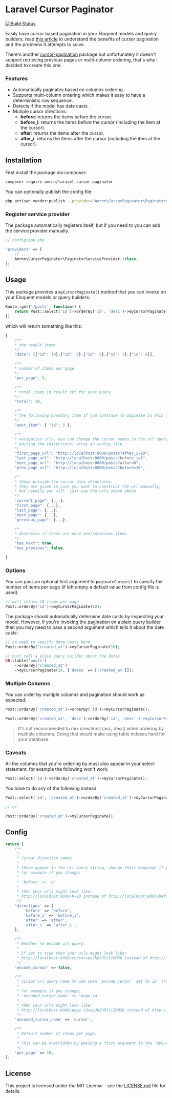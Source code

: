 # Laravel Cursor Paginator

[![Build Status](https://travis-ci.org/amrnn90/laravel-cursor-paginator.svg?branch=master)](https://travis-ci.org/amrnn90/laravel-cursor-paginator)

Easily have cursor based pagination in your Eloquent models and query builders, read [this article](https://use-the-index-luke.com/sql/partial-results/fetch-next-page) to understand the benefits of cursor pagination and the problems it attempts to solve.

There's another [cursor-pagination](https://github.com/juampi92/cursor-pagination) package but unfortunately it doesn't support retrieving previous pages or multi-column ordering, that's why I decided to create this one.

### Features

- Automatically paginates based on columns ordering.
- Supports multi-column ordering which makes it easy to have a deterministic row sequence.
- Detects if the model has date casts.
- Mutiple cursor directions:
  - **before**: returns the items before the cursor.
  - **before_i**: returns the items before the cursor (including the item at the cursor).
  - **after**: returns the items after the cursor.
  - **after_i**: returns the items after the cursor (including the item at the cursor).

## Installation

First install the package via composer:

```sh
composer require amrnn/laravel-cursor-paginator
```

You can optionally publish the config file:

```sh
php artisan vendor:publish --provider="Amrnn\CursorPaginator\PaginatorServiceProvider"
```

### Register service provider

The package automatically registers itself, but if you need to you can add the service provider manually.

```php
// config/app.php

'providers' => [
    // ...
    Amrnn\CursorPaginator\PaginatorServiceProvider::class,
];
```

## Usage

This package provides a `myCursorPaginate()` method that you can invoke on your Eloquent models or query builders:

```php
Route::get('/posts', function() {
    return Post::select('id')->orderBy('id', 'desc')->myCursorPaginate(5);
})
```

which will return something like this:

```js
{
    /**
    * the result items
    */
    "data": [{"id": 10},{"id": 9},{"id": 8},{"id": 7},{"id": 6}],

    /**
    * number of items per page
    */
    "per_page": 5,

    /**
    * total items in result set for your query
    */
    "total": 10,

    /**
    * the following boundary item if you continue to paginate in this direction
    */
    "next_item": { "id": 5 },

    /**
    * navigation urls, you can change the cursor names in the url query string by
    * editing the (directions) array in config file.
    */
    "first_page_url": "http://localhost:8000/posts?after_i=10",
    "last_page_url": "http://localhost:8000/posts?before_i=1",
    "next_page_url": "http://localhost:8000/posts?after=6",
    "prev_page_url": "http://localhost:8000/posts?before=10",

    /*
    * these provide the cursor data structures.
    * they are given in case you want to construct the url manually,
    * but usually you will  just use the urls shown above.
    */
    "current_page": {...},
    "first_page": {...},
    "last_page": {...},
    "next_page": {...},
    "previous_page": {...},

    /*
    * determine if there are more next/previous items
    */
    "has_next": true,
    "has_previous": false,

}
```

### Options

You can pass an optional first argument to `paginateCursor()` to specify the number of items per page (if left empty a default value from config file is used):

```php
// will return 10 items per page
Post::orderBy('id')->myCursorPaginate(10);
```

The package should automatically determine date casts by inspecting your model. However, if you're invoking the pagination on a plain query builder then you may need to pass a second argument which tells it about the date casts:

```php
// no need to specify date casts here
Post::orderBy('created_at')->myCursorPaginate(10);

// must tell a plain query builder about the dates
DB::table('posts')
    ->orderBy('created_at')
    ->myCursorPaginate(10, ['dates' => ['created_at']]);
```

### Multiple Columns

You can order by multiple columns and pagination should work as expected:

```php
Post::orderBy('created_at')->orderBy('id')->myCursorPaginate();

Post::orderBy('created_at', 'desc')->orderBy('id', 'desc'')->myCursorPaginate();
```

> It's not recommended to mix directions (asc, desc) when ordering by multiple columns. Doing that would make using table indexes hard for your database.

### Caveats

All the columns that you're ordering by must also appear in your select statement, for example the following won't work:

```php
Post::select('id')->orderBy('created_at')->myCursorPaginate();
```

You have to do any of the following instead:

```php
Post::select('id', 'created_at')->orderBy('created_at')->myCursorPaginate();

// or

Post::orderBy('created_at')->myCursorPaginate()

```

## Config

```php
return [
    /**
     *
     * Cursor direction names
     *
     * these appear in the url query string, change their mappings if you need to.
     * for example if you change:
     *
     * 'before' => 'b'
     *
     * then your urls might look like:
     * http://localhost:8000/b=10 instead of http://localhost:8000/before=10
     */
    'directions' => [
        'before' => 'before',
        'before_i' => 'before_i',
        'after' => 'after',
        'after_i' => 'after_i',
    ],

    /**
     * Whether to encode url query.
     *
     * If set to true then your urls might look like:
     * http://localhost:8000/cursor=eyJhZnRlciI6M30 instead of http://localhost:8000/after=3
     */
    'encode_cursor' => false,

    /**
     * Cursor url query name to use when `encode_cursor` set to is `true`.
     *
     * for example if you change:
     * 'encoded_cursor_name' => 'page-id'
     *
     * then your urls might look like:
     * http://localhost:8000/page-id=eyJhZnRlciI6M30 instead of http://localhost:8000/cursor=eyJhZnRlciI6M30
     */
    'encoded_cursor_name' => 'cursor',

    /**
     * Default number of items per page.
     *
     * This can be overridden by passing a first argument to the `myCursorPaginate()` method.
     */
    'per_page' => 10,
];
```

## License

This project is licensed under the MIT License - see the [LICENSE.md](LICENSE.md) file for details.
